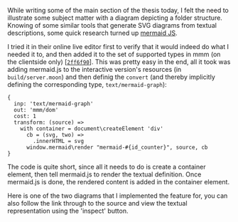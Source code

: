 While writing some of the main section of the thesis today,
I felt the need to illustrate some subject matter with a diagram depicting a folder structure.
Knowing of some similar tools that generate SVG diagrams from textual descriptions,
some quick research turned up [mermaid JS][mermaid].

I tried it in their online live editor first to verify that it would indeed do what I needed it to,
and then added it to the set of supported types in mmm (on the clientside only) \[[`2ff6f90`][2ff6f90]\].
This was pretty easy in the end, all it took was adding mermaid.js to the interactive version's resources (in `build/server.moon`)
and then definig the `convert` (and thereby implicitly defining the corresponding type, `text/mermaid-graph`):

    {
      inp: 'text/mermaid-graph'
      out: 'mmm/dom'
      cost: 1
      transform: (source) =>
        with container = document\createElement 'div'
          cb = (svg, two) =>
            .innerHTML = svg
          window.mermaid\render "mermaid-#{id_counter}", source, cb
    }
    
The code is quite short, since all it needs to do is create a container element,
then tell mermaid.js to render the textual definition.
Once mermaid.js is done, the rendered content is added in the container element.

Here is one of the two diagrams that I implemented the feature for,
you can also follow the link through to the source and view the textual representation using the 'inspect' button.

<mmm-embed path="/articles/mmmfs/mmmfs/mainstream_fs"></mmm-embed>

[mermaid]: https://mermaidjs.github.io/mermaid-live-editor/
[2ff6f90]: https://git.s-ol.nu/mmm/commit/2ff6f906c498c1b742dd8437a09c97ebe29a652a/
